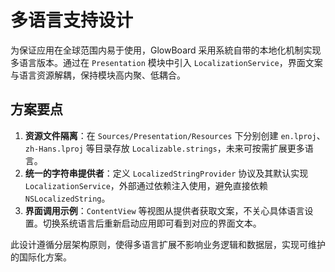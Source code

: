 # 多语言支持设计

为保证应用在全球范围内易于使用，GlowBoard 采用系統自带的本地化机制实现多语言版本。通过在 `Presentation` 模块中引入 `LocalizationService`，界面文案与语言资源解耦，保持模块高内聚、低耦合。

## 方案要点

1. **资源文件隔离**：在 `Sources/Presentation/Resources` 下分别创建 `en.lproj`、`zh-Hans.lproj` 等目录存放 `Localizable.strings`，未来可按需扩展更多语言。
2. **统一的字符串提供者**：定义 `LocalizedStringProvider` 协议及其默认实现 `LocalizationService`，外部通过依赖注入使用，避免直接依赖 `NSLocalizedString`。
3. **界面调用示例**：`ContentView` 等视图从提供者获取文案，不关心具体语言设置。切换系统语言后重新启动应用即可看到对应的界面文本。

此设计遵循分层架构原则，使得多语言扩展不影响业务逻辑和数据层，实现可维护的国际化方案。
